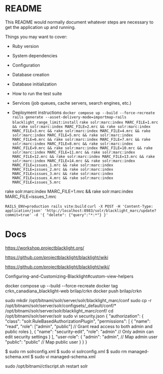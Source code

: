 # README

This README would normally document whatever steps are necessary to get the
application up and running.

Things you may want to cover:

* Ruby version

* System dependencies

* Configuration

* Database creation

* Database initialization

* How to run the test suite

* Services (job queues, cache servers, search engines, etc.)

* Deployment instructions
`docker compose up --build --force-recreate`
`rails generate --asset-delivery-mode=importmap-rails blacklight_range_limit:install`
`rake solr:marc:index MARC_FILE=1.mrc  && rake solr:marc:index MARC_FILE=2.mrc && rake solr:marc:index MARC_FILE=3.mrc && rake solr:marc:index MARC_FILE=4.mrc && rake solr:marc:index MARC_FILE=5.mrc && rake solr:marc:index MARC_FILE=6.mrc && rake solr:marc:index MARC_FILE=7.mrc && rake solr:marc:index MARC_FILE=8.mrc && rake solr:marc:index MARC_FILE=9.mrc && rake solr:marc:index MARC_FILE=10.mrc && rake solr:marc:index MARC_FILE=11.mrc && rake solr:marc:index MARC_FILE=12.mrc && rake solr:marc:index MARC_FILE=13.mrc && rake solr:marc:index MARC_FILE=14.mrc && rake solr:marc:index MARC_FILE=issues_1.mrc && rake solr:marc:index MARC_FILE=issues_2.mrc && rake solr:marc:index MARC_FILE=issues_3.mrc && rake solr:marc:index MARC_FILE=issues_4.mrc && rake solr:marc:index MARC_FILE=issues_5.mrc`

rake solr:marc:index MARC_FILE=1.mrc && rake solr:marc:index MARC_FILE=issues_1.mrc 

`RAILS_ENV=production rails vite:build`
`curl -X POST -H 'Content-Type: application/json' 'http://localhost:8983/solr/blacklight_marc/update?commit=true' -d '{ "delete": {"query":"*:*"} }'`
# Docs
https://workshop.projectblacklight.org/

https://github.com/projectblacklight/blacklight/wiki

https://github.com/projectblacklight/blacklight/wiki/

Configuring-and-Customizing-Blacklight#custom-view-helpers

docker compose up --build --force-recreate
docker tag crkn_canadiana_blacklight-web brilap/crkn
docker push brilap/crkn 


sudo mkdir /opt/bitnami/solr/server/solr/blacklight_marc/conf
sudo cp -r /opt/bitnami/solr/server/solr/configsets/_default/conf/* /opt/bitnami/solr/server/solr/blacklight_marc/conf/
cd /opt/bitnami/solr/server/solr
sudo vi security.json
{
  "authorization": {
    "class": "solr.RuleBasedAuthorizationPlugin",
    "permissions": [
      {
        "name": "read",
        "role": ["admin", "public"]  // Grant read access to both admin and public roles
      },
      {
        "name": "security-edit",
        "role": "admin"  // Only admin can edit security settings
      }
    ],
    "user-role": {
      "admin": "admin",  // Map admin user
      "public": "public"  // Map public user
    }
  }
}

$ sudo rm solrconfig.xml
$ sudo vi solrconfig.xml
$ sudo rm managed-schema.xml
$ sudo vi managed-schema.xml

sudo /opt/bitnami/ctlscript.sh restart solr